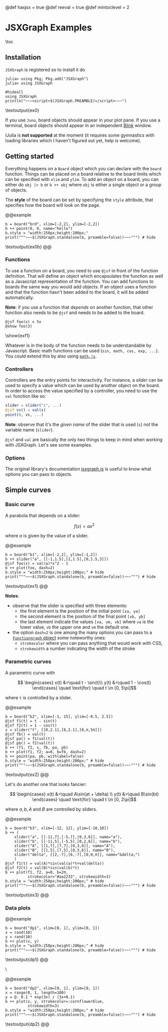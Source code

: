 @def hasjsx = true
@def reeval = true
@def mintoclevel = 2

# JSXGraph Examples

\toc

## Installation

`JSXGraph` is registered so to install it do

```julia-repl
julia> using Pkg; Pkg.add("JSXGraph")
julia> using JSXGraph
```

```julia:ex0
#hideall
using JSXGraph
println("~~~<script>$(JSXGraph.PREAMBLE)</script>~~~")
```
\textoutput{ex0}

If you use `Juno`, board objects should appear in your plot pane.
If you use a terminal, board objects should appear in an independent [Blink](https://github.com/JuliaGizmos/Blink.jl) window.

IJulia is **not supported** at the moment (it requires some gymnastics with loading libraries which I haven't figured out yet, help is welcome).

## Getting started

Everything happens on a `Board` object which you can declare with the `board` function.
Things can be placed on a board relative to the board limits which can be specified with `xlim` and `ylim`.
To add an object on a board, you can either do `obj |> b` or `b ++ obj` where `obj` is either a single object or a group of objects.

The **style** of the board can be set by specifying the `style` attribute, that specifies how the board will look on the page.

@@example
```julia:ex0b
b = board("brd", xlim=[-2,2], ylim=[-2,2])
b ++ point(0, 0, name="hello")
b.style = "width:250px;height:200px;"
print("""~~~$(JSXGraph.standalone(b, preamble=false))~~~""") # hide
```
\textoutput{ex0b}
@@

### Functions

To use a function on a board, you need to use `@jsf` in front of the function definition.
That will define an object which encapsulates the function as well as a Javascript representation of the function.
You can add functions to boards the same way you would add objects.
If an object uses a function and that the function hasn't been added to the board, it will be added automatically.

**Note**: if you use a function that _depends_ on another function, that other function also needs to be `@jsf` and needs to be added to the board.

```julia:exf1
@jsf foo(x) = 5x
@show foo(3)
```
\show{exf1}

Whatever is in the body of the function needs to be understandable by Javascript. Basic math functions can be used (`sin, math, cos, exp, ...`).
You could extend this by also using [`math.js`](https://mathjs.org/docs/reference/functions.html).

### Controllers

Controllers are the entry points for interactivity.
For instance, a _slider_ can be used to specify a value which can be used by another object on the board.
In order to access the value specified by a controller, you need to use the `val` function like so:

```julia
slider = slider("s", ...)
@jsf vs() = val(s)
point(0, vs, ...)
```

**Note**: observe that it's the _given name_ of the slider that is used (`s`) not the variable name (`slider`).

`@jsf` and `val` are basically the only two things to keep in mind when working with JSXGraph.
Let's see some examples.

### Options

The original library's documentation [jsxgraph.js](https://jsxgraph.org/docs/index.html) is useful to know what options you can pass to objects.

## Simple curves

### Basic curve

A parabola that depends on a slider:

$$ f(x) = ax^2 $$

where $a$ is given by the value of a slider.

@@example
```julia:ex1
b = board("b1", xlim=[-2,2], ylim=[-1,2])
b ++ slider("a", [[-1,1.5],[1,1.5],[0,1.5,3]])
@jsf foo(x) = val(a)*x^2 - 1
b ++ plot(foo, dash=2)
b.style = "width:250px;height:200px;" # hide
print("""~~~$(JSXGraph.standalone(b, preamble=false))~~~""") # hide
```
\textoutput{ex1}
@@

**Notes**:
* observe that the slider is specified with three elements:
    * the first element is the position of the initial point `[xa, ya]`
    * the second element is the position of the final point `[xb, yb]`
    * the last element indicate the values `[va, vm, vb]` where `va` is the lower value, `vb` the upper one and `vm` the default one.
* the option `dash=2` is one among the many options you can pass to a [`Functiongraph` object](https://jsxgraph.org/docs/symbols/Functiongraph.html) some noteworthy ones:
    * `strokecolor` where you can pass anything that would work with CSS,
    * `strokewidth` a number indicating the width of the stroke


### Parametric curves

A parametric curve with

$$ \begin{cases}
x(t) &=\quad t - \sin(t)\\
y(t) &=\quad 1 - \cos(t)
\end{cases} \quad \text{for} \quad t \in [0, 5\pi]$$

where `t` is controlled by a slider.

@@example
```julia:ex2
b = board("b2", xlim=[-1, 15], ylim=[-0.5, 2.5])
@jsf f1(t) = t - sin(t)
@jsf f2(t) = 1 - cos(t)
s = slider("t", [[0,2.1],[6,2.1],[0,π,5π]])
@jsf fb() = val(t)
@jsf pa() = f1(val(t))
@jsf pb() = f2(val(t))
b ++ (f1, f2, s, fb, pa, pb)
b ++ plot(f1, f2; a=0, b=fb, dash=2)
b ++ point(pa, pb, withlabel=false)
b.style = "width:250px;height:200px;" # hide
print("""~~~$(JSXGraph.standalone(b, preamble=false))~~~""") # hide
```
\textoutput{ex2}
@@

Let's do another one that looks fancier:

$$ \begin{cases}
x(t) &=\quad A\sin(at + \delta) \\
y(t) &=\quad B\sin(bt)
\end{cases} \quad \text{for} \quad t \in [0, 2\pi]$$

where $a, b, A$ and $B$ are controlled by sliders.

@@example
```julia:ex3
b = board("b3", xlim=[-12, 12], ylim=[-10,10])
b ++ (
    slider("a", [[-11,7],[-5,7],[0,3,6]], name="a"),
    slider("b", [[-11,5],[-5,5],[0,2,6]], name="b"),
    slider("A", [[1,7],[7,7],[0,3,6]], name="A"),
    slider("B", [[1,5],[7,5],[0,3,6]], name="B"),
    slider("delta", [[2,-7],[6,-7],[0,0,π]], name="&delta;")
    )
@jsf f1(t) = val(A)*sin(val(a)*t+val(delta))
@jsf f2(t) = val(B)*sin(val(b)*t)
b ++ plot(f1, f2, a=0, b=2π,
          strokecolor="#aa2233", strokewidth=3)
b.style = "width:250px;height:200px;" # hide
print("""~~~$(JSXGraph.standalone(b, preamble=false))~~~""") # hide
```
\textoutput{ex3}
@@

### Data plots

@@example
```julia:dp1
b = board("dp1", xlim=[0, 1], ylim=[0, 1])
x = rand(10)
y = rand(10)
b ++ plot(x, y)
b.style = "width:250px;height:200px;" # hide
print("""~~~$(JSXGraph.standalone(b, preamble=false))~~~""") # hide
```
\textoutput{dp1}
@@

\\

@@example
```julia:dp2
b = board("dp2", xlim=[0, 1], ylim=[0, 1])
x = range(0, 1, length=100)
y = @. 0.1 * exp(3x) / (3x+0.1)
b ++ plot(x, y, strokecolor=:cornflowerblue,
          strokewidth=3)
b.style = "width:250px;height:200px;" # hide
print("""~~~$(JSXGraph.standalone(b, preamble=false))~~~""") # hide
```
\textoutput{dp2}
@@
